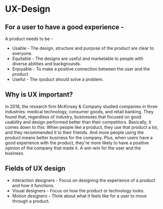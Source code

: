 # UX-Design

## For a user to have a good experience -
A product needs to be - 
<ul>
  <li>Usable - The design, structure and purpose of the product are clear to everyone.</li>
  <li>Equitable - The designs are useful and marketable to people with diverse abilities and backgrounds.</li>
  <li>Enjoyable - To make a positive connection between the user and the product.</li>
  <li>Useful - The rpoduct should solve a problem.</li>
</ul>

## Why is UX important?
In 2018, the research firm McKinsey & Company studied companies in three industries: medical technology, consumer goods, and retail banking. They found that, regardless of industry, businesses that focused on good usability and design performed better than their competitors.
Basically, it comes down to this: When people like a product, they use that product a lot, and they recommended it to their friends. And more people using the product means better business for the company. Plus, when users have a good experience with the product, they're more likely to have a positive opinion of the company that made it. A win-win for the user and the business.

## Fields of UX design
<ul>
  <li>Interaction designers - Focus on designing the experience of a product and how it functions.</li>
  <li>Visual designers - Focus on how the product or technology looks.</li>
  <li>Motion designers - Think about what it feels like for a user to move through a product.</li>
</ul>
